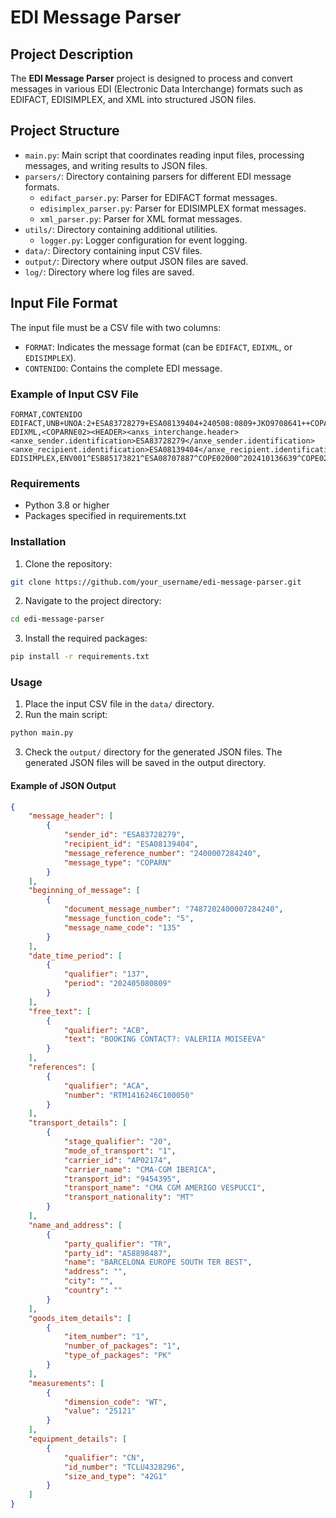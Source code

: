 # EDI Message Parser

## Project Description

The **EDI Message Parser** project is designed to process and convert messages in various EDI (Electronic Data Interchange) formats such as EDIFACT, EDISIMPLEX, and XML into structured JSON files.


## Project Structure

- `main.py`: Main script that coordinates reading input files, processing messages, and writing results to JSON files.
- `parsers/`: Directory containing parsers for different EDI message formats.
    - `edifact_parser.py`: Parser for EDIFACT format messages.
    - `edisimplex_parser.py`: Parser for EDISIMPLEX format messages.
    - `xml_parser.py`: Parser for XML format messages.
- `utils/`: Directory containing additional utilities.
    - `logger.py`: Logger configuration for event logging.
- `data/`: Directory containing input CSV files.
- `output/`: Directory where output JSON files are saved.
- `log/`: Directory where log files are saved.

## Input File Format

The input file must be a CSV file with two columns:
- `FORMAT`: Indicates the message format (can be `EDIFACT`, `EDIXML`, or `EDISIMPLEX`).
- `CONTENIDO`: Contains the complete EDI message.

### Example of Input CSV File

```csv
FORMAT,CONTENIDO
EDIFACT,UNB+UNOA:2+ESA83728279+ESA08139404+240508:0809+JKO9708641++COPARN'UNH+2400007284240+COPARN:D:99A:UN:FT9922'BGM+135+7487202400007284240+5'DTM+137:202405080809:203'...
EDIXML,<COPARNE02><HEADER><anxs_interchange.header><anxe_sender.identification>ESA83728279</anxe_sender.identification><anxe_recipient.identification>ESA08139404</anxe_recipient.identification>...
EDISIMPLEX,ENV001^ESB85173821^ESA08707887^COPE02000^202410136639^COPE02001^B85173821202410136639^9^COPE02002^202405081311^COPE02003^ZSE^DONOTREPLY@MAERSK.COM^...
```
### Requirements

- Python 3.8 or higher
- Packages specified in requirements.txt

### Installation

1. Clone the repository:

```bash
git clone https://github.com/your_username/edi-message-parser.git
```
2. Navigate to the project directory:

```bash
cd edi-message-parser
```
3. Install the required packages:

```bash
pip install -r requirements.txt
```

### Usage

1. Place the input CSV file in the `data/` directory.
2. Run the main script:

```bash
python main.py
```
3. Check the `output/` directory for the generated JSON files.
The generated JSON files will be saved in the output directory.

#### Example of JSON Output


```json 
{
    "message_header": [
        {
            "sender_id": "ESA83728279",
            "recipient_id": "ESA08139404",
            "message_reference_number": "2400007284240",
            "message_type": "COPARN"
        }
    ],
    "beginning_of_message": [
        {
            "document_message_number": "7487202400007284240",
            "message_function_code": "5",
            "message_name_code": "135"
        }
    ],
    "date_time_period": [
        {
            "qualifier": "137",
            "period": "202405080809"
        }
    ],
    "free_text": [
        {
            "qualifier": "ACB",
            "text": "BOOKING CONTACT?: VALERIIA MOISEEVA"
        }
    ],
    "references": [
        {
            "qualifier": "ACA",
            "number": "RTM1416246C100050"
        }
    ],
    "transport_details": [
        {
            "stage_qualifier": "20",
            "mode_of_transport": "1",
            "carrier_id": "AP02174",
            "carrier_name": "CMA-CGM IBERICA",
            "transport_id": "9454395",
            "transport_name": "CMA CGM AMERIGO VESPUCCI",
            "transport_nationality": "MT"
        }
    ],
    "name_and_address": [
        {
            "party_qualifier": "TR",
            "party_id": "A58898487",
            "name": "BARCELONA EUROPE SOUTH TER BEST",
            "address": "",
            "city": "",
            "country": ""
        }
    ],
    "goods_item_details": [
        {
            "item_number": "1",
            "number_of_packages": "1",
            "type_of_packages": "PK"
        }
    ],
    "measurements": [
        {
            "dimension_code": "WT",
            "value": "25121"
        }
    ],
    "equipment_details": [
        {
            "qualifier": "CN",
            "id_number": "TCLU4328296",
            "size_and_type": "42G1"
        }
    ]
}
```




